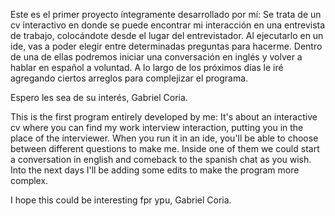 Este es el primer proyecto íntegramente desarrollado por mí: Se trata de un cv interactivo en donde se puede encontrar mi interacción en una entrevista de trabajo,
colocándote desde el lugar del entrevistador. Al ejecutarlo en un ide, vas a poder elegir entre determinadas preguntas para hacerme. Dentro de una de ellas podremos
iniciar una conversación en inglés y volver a hablar en español a voluntad.
A lo largo de los próximos días le iré agregando ciertos arreglos para complejizar el programa.

Espero les sea de su interés,
Gabriel Coria.

This is the first program entirely developed by me: It's about an interactive cv where you can find my work interview interaction, putting you in the place of the interviewer. When you run it in an ide, you'll be able to choose between different questions to make me. Inside one of them we could start a conversation in english and comeback to the spanish chat as you wish.
Into the next days I'll be adding some edits to make the program more complex.

I hope this could be interesting fpr ypu,
Gabriel Coria.
